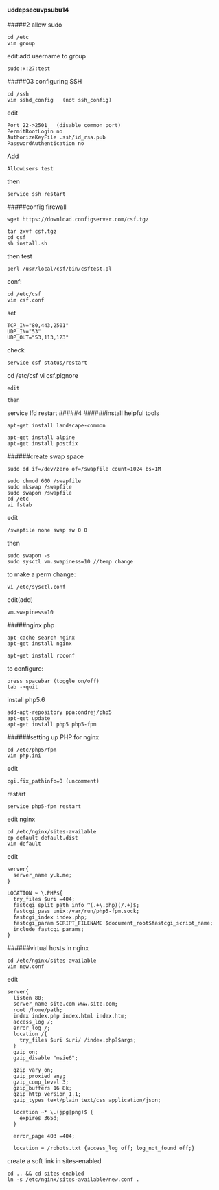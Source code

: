 #### uddepsecuvpsubu14
#####2
allow sudo
```
cd /etc
vim group
```
edit:add username to group
```
sudo:x:27:test
```
#####03 configuring SSH
```
cd /ssh
vim sshd_config   (not ssh_config)
```
edit
```
Port 22->2501   (disable common port)
PermitRootLogin no
AuthorizeKeyFile .ssh/id_rsa.pub
PasswordAuthentication no
```
Add
```
AllowUsers test
```
then
```
service ssh restart
```
#####config firewall
```
wget https://download.configserver.com/csf.tgz
```
```
tar zxvf csf.tgz
cd csf 
sh install.sh
```
then test
```
perl /usr/local/csf/bin/csftest.pl
```
conf:
```
cd /etc/csf
vim csf.conf
```
set
```
TCP_IN="80,443,2501"
UDP_IN="53"
UDP_OUT="53,113,123"
```
check
```
service csf status/restart
```
cd /etc/csf
vi csf.pignore
```
edit
```
```
then
```
service lfd restart
#####4
######install helpful tools
```
apt-get install landscape-common
```
```
apt-get install alpine
apt-get install postfix
```

######create swap space
```
sudo dd if=/dev/zero of=/swapfile count=1024 bs=1M
```
```
sudo chmod 600 /swapfile
sudo mkswap /swapfile
sudo swapon /swapfile
cd /etc
vi fstab
```
edit
```
/swapfile none swap sw 0 0
```
then
```
sudo swapon -s
sudo sysctl vm.swapiness=10 //temp change
```
to make a perm change:
```
vi /etc/sysctl.conf
```
edit(add)
```
vm.swapiness=10
```
#####nginx php
```
apt-cache search nginx
apt-get install nginx
```
```
apt-get install rcconf
```
to configure:
```
press spacebar (toggle on/off)
tab ->quit
```
install php5.6
```
add-apt-repository ppa:ondrej/php5
apt-get update
apt-get install php5 php5-fpm
```

######setting up PHP for nginx
```
cd /etc/php5/fpm
vim php.ini
```
edit
```
cgi.fix_pathinfo=0 (uncomment)
```
restart
```
service php5-fpm restart
```
edit nginx
```
cd /etc/nginx/sites-available
cp default default.dist
vim default
```
edit
```
server{
  server_name y.k.me;
}

LOCATION ~ \.PHP${
  try_files $uri =404;
  fastcgi_split_path_info ^(.+\.php)(/.+)$;
  fastcgi_pass unix:/var/run/php5-fpm.sock;
  fastcgi_index index.php;
  fastcgi_param SCRIPT_FILENAME $document_root$fastcgi_script_name;
  include fastcgi_params;
}
```

######virtual hosts in nginx
```
cd /etc/nginx/sites-available
vim new.conf
```
edit
```
server{
  listen 80;
  server_name site.com www.site.com;
  root /home/path;
  index index.php index.html index.htm;
  access_log /;
  error_log /;
  location /{
    try_files $uri $uri/ /index.php?$args;
  }
  gzip on;
  gzip_disable "msie6";
  
  gzip_vary on;
  gzip_proxied any;
  gzip_comp_level 3;
  gzip_buffers 16 8k;
  gzip_http_version 1.1;
  gzip_types text/plain text/css application/json;
  
  location ~* \.(jpg|png)$ {
    expires 365d;
  }
  
  error_page 403 =404;
  
  location = /robots.txt {access_log off; log_not_found off;}
  ```
  
  create a soft link in sites-enabled
  ```
  cd .. && cd sites-enabled
  ln -s /etc/nginx/sites-available/new.conf .
  ```
